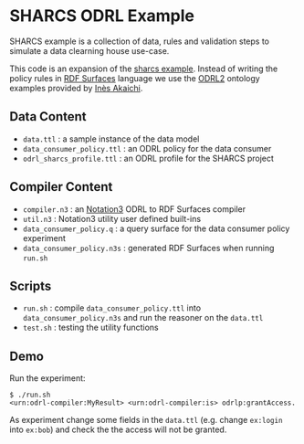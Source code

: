 # SHARCS ODRL Example

SHARCS example is a collection of data, rules and validation steps to simulate a data clearning house use-case.

This code is an expansion of the [sharcs example](https://github.com/eyereasoner/Notation3-By-Example/tree/main/examples/sharcs). Instead of writing the policy rules in [RDF Surfaces](https://w3c-cg.github.io/rdfsurfaces/) language we use the [ODRL2](https://www.w3.org/ns/odrl/2/) ontology examples provided by [Inès Akaichi](https://github.com/Ines-Akaichi/SHARCS-Use-Case).

## Data Content

- `data.ttl` : a sample instance of the data model
- `data_consumer_policy.ttl` : an ODRL policy for the data consumer
- `odrl_sharcs_profile.ttl` : an ODRL profile for the SHARCS project

## Compiler Content

- `compiler.n3` : an [Notation3](https://w3c.github.io/N3/spec/) ODRL to RDF Surfaces compiler
- `util.n3` : Notation3 utility user defined built-ins
- `data_consumer_policy.q` : a query surface for the data consumer policy experiment
- `data_consumer_policy.n3s` : generated RDF Surfaces when running `run.sh`

## Scripts

- `run.sh` : compile `data_consumer_policy.ttl` into `data_consumer_policy.n3s` and run the reasoner on the `data.ttl`
- `test.sh` : testing the utility functions

## Demo

Run the experiment:

```
$ ./run.sh
<urn:odrl-compiler:MyResult> <urn:odrl-compiler:is> odrlp:grantAccess.
```

As experiment change some fields in the `data.ttl` (e.g. change  `ex:login` into `ex:bob`) and check the the access will not be granted.